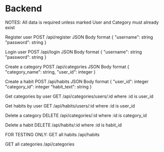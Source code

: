 # Backend

NOTES: 
All data is required unless marked
User and Category must already exist

Register user
POST /api/register
JSON Body format
{ 
    "username": string
    "password": string
}

Login user
POST /api/login
JSON Body format
{ 
    "username": string
    "password": string
}

Create a category
POST /api/categories
JSON Body format
{
    "category_name": string,
    "user_id": integer
}

Create a habit
POST /api/habits
JSON Body format
{
    "user_id": integer
    "category_id": integer
    "habit_text": string
}

Get categories by user
GET /api/categories/users/:id
where :id is user_id

Get habits by user
GET /api/habits/users/:id
where :id is user_id

Delete a category
DELETE /api/categories/:id
where :id is category_id

Delete a habit
DELETE /api/habits/:id
where :id is habit_id

FOR TESTING ONLY:
GET all habits
/api/habits

GET all categories
/api/categories